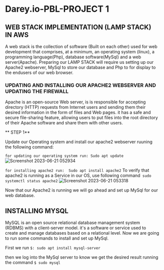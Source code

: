 # Darey.io-PBL-PROJECT 1
## WEB STACK IMPLEMENTATION (LAMP STACK) IN AWS
A web stack is the collection of software (Built on each other) used for web development that comprises, at a minimum, an operating system (linux), a programming language(Php), database software(MySql) and a web server(Apache). Preparing our LAMP STACK will require us setting up our Apache2 webserver, MySql to store our database and Php to for display to the endusers of our web browser.

### UPDATING AND INSTALLING OUR APACHE2 WEBSERVER AND UPDATING THE FIREWALL
Apache is an open-source Web server, is is responsible for accepting directory (HTTP) requests from Internet users and sending them their desired information in the form of files and Web pages. it has a safe and secure file-sharing feature, allowing users to put files into the root directory of their Apache software and share them with other users.

** STEP 1**

Update our Operating system and install our apache2 webserver ruuning the following command:

`for updating our operating system run:
Sudo apt update` ![Screenshot 2023-06-21 052934](https://github.com/opeyemiogungbe/Darey.io-PBL-PROJECT/assets/136735745/32a7ca0e-3ffe-4fd4-85a6-540d23a7957f)




`for installing apache2 run: 
Sudo apt install apache2` To verify that apache2 is running as a Service in our OS, use following command` sudo systemctl status apache2`
![Screenshot 2023-06-21 053318](https://github.com/opeyemiogungbe/Darey.io-PBL-PROJECT/assets/136735745/7feff130-55f1-47fe-8ed7-e3cc2f877021)

Now that our Apache2 is running we will go ahead and set up MySql for our web database.


## INSTALLING MYSQL

MySQL is an open source relational database management system (RDBMS) with a client-server model. it's a software or service used to create and manage databases based on a relational level. Now we are going to run some commands to install and set up MySql. 

First we run `$: sudo apt install mysql-server` 

then we log into the MySql server to know we get the desired result running the command `$ sudo mysql`
